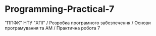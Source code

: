 # Programming-Practical-7
"ППФК" НТУ "ХПІ" / Розробка програмного забезпечення / Основи програмування та АМ / Практична робота 7
